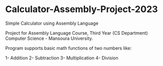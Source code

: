 # Calculator-Assembly-Project-2023
Simple Calculator using Assembly Language  


Project for Assembly Language Course, Third Year (CS Department) Computer Science - Mansoura University.

Program supports basic math functions of two numbers like:

1- Addition
2- Subtraction
3- Multiplication
4- Division 

